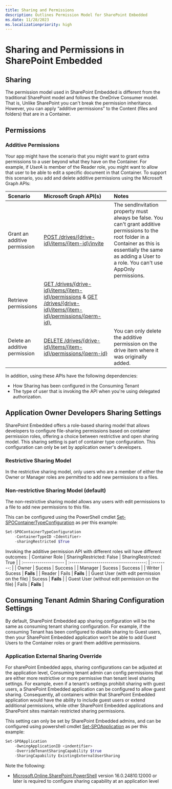 ```yaml
---
title: Sharing and Permissions
description: Outlines Permission Model for SharePoint Embedded
ms.date: 11/28/2023
ms.localizationpriority: high
---
```


# Sharing and Permissions in SharePoint Embedded

## Sharing

The permission model used in SharePoint Embedded is different from the traditional SharePoint model and follows the OneDrive Consumer model. That is, Unlike SharePoint you can't break the permission inheritance. However, you can apply “additive permissions” to the Content (files and folders) that are in a Container.

## Permissions

### Additive Permissions

Your app might have the scenario that you might want to grant extra permissions to a user beyond what they have on the Container. For example, if *UserA* is member of the Reader role, you might want to allow that user to be able to edit a specific document in that Container. To support this scenario, you add and delete additive permissions using the Microsoft Graph APIs:

|           Scenario            |                                                                           Microsoft Graph API(s)                                                                            |                                                                                                          Notes                                                                                                          |
| :---------------------------- | :-------------------------------------------------------------------------------------------------------------------------------------------------------------------------- | :---------------------------------------------------------------------------------------------------------------------------------------------------------------------------------------------------------------------- |
| Grant an additive permission  | [POST /drives/{drive-id}/items/{item-id}/invite](/graph/api/driveitem-invite)                                                                                               | The sendInvitation property must always be false. You can't grant additive permissions to the root folder in a Container as this is essentially the same as adding a User to a role. You can't use AppOnly permissions. |
| Retrieve permissions          | [GET /drives/{drive-id}/items/{item-id}/permissions](/graph/api/permission-get) & [GET /drives/{drive-id}/items/{item-id}/permissions/{perm-id}](/graph/api/permission-get), |                                                                                                                                                                                                                         |
| Delete an additive permission | [DELETE /drives/{drive-id}/items/{item-id}/permissions/{perm-id}](/graph/api/permission-delete)                                                                             | You can only delete the additive permission on the drive item where it was originally added.                                                                                                                            |

In addition, using these APIs have the following dependencies:

- How Sharing has been configured in the Consuming Tenant
- The type of user that is invoking the API when you're using delegated authorization.


## Application Owner Developers Sharing Settings

SharePoint Embedded offers a role-based sharing model that allows developers to configure file-sharing permissions based on container permission roles,  offering a choice between restrictive and open sharing model. This sharing setting is part of container type configuration. This configuration can only be set by application owner's developers.

### Restrictive Sharing Model

In the restrictive sharing model, only users who are a member of either the Owner or Manager roles are permitted to add new permissions to a files.

### Non-restrictive Sharing Model (default)

The non-restrictive sharing model allows any users with edit permissions to a file to add new permissions to this file.

This can be configured using the PowerShell cmdlet [Set-SPOContainerTypeConfiguration](/powershell/module/sharepoint-online/set-SPOContainerTypeConfiguration) as per this example:

```powershell
Set-SPOContainerTypeConfiguration
    -ContainerTypeID <Identifier>
    -sharingRestricted $True
```
Invoking the additive permission API with different roles will have different outcomes:
|      Container Role      | SharingRestricted: False |  SharingRestricted: True  |
| :-------------------- | :-------------------------------------: | :--------: |
| Owner                 |                  Sucess                 | Success   |
| Manager               |                  Sucess                 | Success   |
| Writer                |                  Sucess                 | **Fails** |
| Reader                |                  Fails                 | **Fails**   |
| Guest User (with edit permission on the file) |                   Sucess                   | **Fails**  |
| Guest User (without edit permission on the file) |                Fails                 | **Fails**  |



## Consuming Tenant Admin Sharing Configuration Settings

By default, SharePoint Embedded app sharing configuration will be the same as consuming tenant sharing configuration. For example, if the consuming Tenant has been configured to disable sharing to Guest users, then your SharePoint Embedded application won’t be able to add Guest Users to the Container roles or grant them additive permissions.

### Application External Sharing Override

For sharePoint Embedded apps, sharing configurations can be adjusted at the application level, Consuming tenant admin can config permissions that are either more restrictive or more permissive than tenant level sharing settings. For example, even if a tenant's settings prohibit sharing with guest users, a SharePoint Embedded application can be configured to allow guest sharing. Consequently, all containers within that SharePoint Embedded application would have the ability to include guest users or extend additional permissions, while other SharePoint Embedded applications and SharePoint sites maintain restricted sharing permissions.

This setting can only be set by SharePoint Embedded admins, and can be configured using powershell cmdlet [Set-SPOApplication](/powershell/module/sharepoint-online/set-SPOApplication) as per this example:

```powershell
Set-SPOApplication 
    -OwningApplicationID <indentifier>
    -OverrideTenantSharingCapability $true
    -SharingCapability ExistingExternalUserSharing
```

Note the following:

- [Microsoft.Online.SharePoint.PowerShell](/powershell/sharepoint/sharepoint-online/connect-sharepoint-online) version 16.0.24810.12000 or later is required to configure sharing capability at an application level

